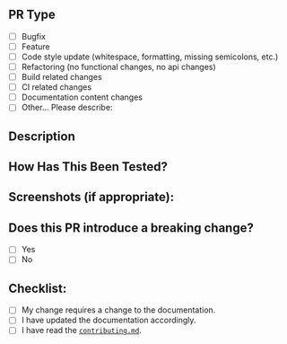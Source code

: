<!--- Provide a general summary of your changes in the Title above -->

## PR Type

<!--- What types of changes does your code introduce? -->

<!-- Put an `x` in all the boxes that apply: -->

* [ ] Bugfix
* [ ] Feature
* [ ] Code style update (whitespace, formatting, missing semicolons, etc.)
* [ ] Refactoring (no functional changes, no api changes)
* [ ] Build related changes
* [ ] CI related changes
* [ ] Documentation content changes
* [ ] Other… Please describe:

## Description

<!--- Describe your changes in detail -->

<!--- Why is this change required? What problem does it solve? -->

<!--- If it fixes an open issue, please link to the issue here. -->

## How Has This Been Tested?

<!--- Please describe in detail how you tested your changes. -->

<!--- Include details of your testing environment, and the tests you ran to -->

<!--- see how your change affects other areas of the code, etc. -->

## Screenshots (if appropriate):

## Does this PR introduce a breaking change?

<!-- If this PR contains a breaking change, -->

<!-- please also describe the impact and migration path for existing applications -->

* [ ] Yes
* [ ] No

## Checklist:

<!--- Put an `x` in all the boxes that apply. -->

<!--- If you‘re unsure about any of these, don‘t hesitate to ask. We‘re here to help! -->

* [ ] My change requires a change to the documentation.
* [ ] I have updated the documentation accordingly.
* [ ] I have read the [`contributing.md`](https://github.com/theforeman/foreman-js/blob/master/contributing.md).
